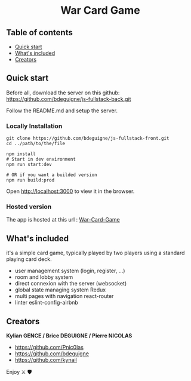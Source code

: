 <h1 align="center"> War Card Game</h1>

## Table of contents

- [Quick start](#quick-start)
- [What's included](#whats-included)
- [Creators](#creators)

## Quick start

Before all, download the server on this github: https://github.com/bdeguigne/js-fullstack-back.git

Follow the README.md and setup the server.

<h3>Locally Installation</h3>

```
git clone https://github.com/bdeguigne/js-fullstack-front.git
cd ../path/to/the/file
```
```
npm install
# Start in dev environment
npm run start:dev

# OR if you want a builded version
npm run build:prod
```

Open [http://localhost:3000](http://localhost:3000) to view it in the browser.

<h3>Hosted version</h3>

The app is hosted at this url : [War-Card-Game](https://war-card-game.netlify.app/)

## What's included

 it's a simple card game, typically played by two players using a standard playing card deck.
 
 - user management system (login, register, ...)
 - room and lobby system
 - direct connexion with the server (websocket)
 - global state managing system Redux
 - multi pages with navigation react-router
 - linter eslint-config-airbnb
 
 ## Creators

**Kylian GENCE / Brice DEGUIGNE / Pierre NICOLAS**

- <https://github.com/Pnic0las>
- https://github.com/bdeguigne
- https://github.com/kynail


Enjoy ⚔️ 🛡️
